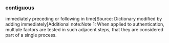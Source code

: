 ### contiguous

immediately preceding or following in time[Source: Dictionary  modified by adding immediately]Additional note:Note 1: When applied to authentication, multiple factors are tested in such adjacent steps, that they are considered part of a single process.
